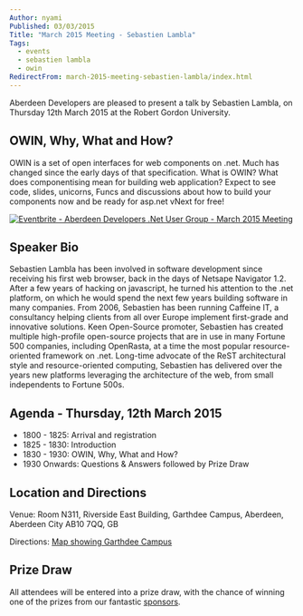 ```yaml
---
Author: nyami
Published: 03/03/2015
Title: "March 2015 Meeting - Sebastien Lambla"
Tags:
  - events
  - sebastien lambla
  - owin
RedirectFrom: march-2015-meeting-sebastien-lambla/index.html
---
```


Aberdeen Developers are pleased to present a talk by Sebastien Lambla, on Thursday 12th March 2015 at the Robert Gordon University.

## OWIN, Why, What and How?

OWIN is a set of open interfaces for web components on .net. Much has changed since the early days of that specification. What is OWIN? What does componentising mean for building web application? Expect to see code, slides, unicorns, Funcs and discussions about how to build your components now and be ready for asp.net vNext for free!

[![Eventbrite - Aberdeen Developers .Net User Group - March 2015 Meeting](https://www.eventbrite.com/custombutton?eid=11987778769)](https://adnuguk-march-2015.eventbrite.com/?aff=blog)

## Speaker Bio

Sebastien Lambla has been involved in software development since receiving his first web browser, back in the days of Netsape Navigator 1.2. After a few years of hacking on javascript, he turned his attention to the .net platform, on which he would spend the next few years building software in many companies. From 2006, Sebastien has been running Caffeine IT, a consultancy helping clients from all over Europe implement first-grade and innovative solutions. Keen Open-Source promoter, Sebastien has created multiple high-profile open-source projects that are in use in many Fortune 500 companies, including OpenRasta, at a time the most popular resource-oriented framework on .net. Long-time advocate of the ReST architectural style and resource-oriented computing, Sebastien has delivered over the years new platforms leveraging the architecture of the web, from small independents to Fortune 500s.

## Agenda - Thursday, 12th March 2015

* 1800 - 1825: Arrival and registration
* 1825 - 1830: Introduction
* 1830 - 1930: OWIN, Why, What and How?
* 1930 Onwards: Questions & Answers followed by Prize Draw

## Location and Directions

Venue: Room N311, Riverside East Building, Garthdee Campus, Aberdeen, Aberdeen City AB10 7QQ, GB

Directions: [Map showing Garthdee Campus](https://maps.google.co.uk/maps?q=Faculty+of+Health+%26+Social+Care,+Garthdee+Campus,+Aberdeen,+Aberdeen+City+AB10+7QG,+GB&hl=en&ll=57.119317,-2.136133&spn=0.004165,0.012413&sll=57.746995,-4.687341&sspn=8.392957,25.422363&hq=Faculty+of+Health+%26+Social+Care,+Garthdee+Campus,&hnear=AB10+7QG,+United+Kingdom&t=m&z=17&iwloc=A)

## Prize Draw

All attendees will be entered into a prize draw, with the chance of winning one of the prizes from our fantastic [sponsors](https://www.aberdeendevelopers.co.uk/sponsors/).
